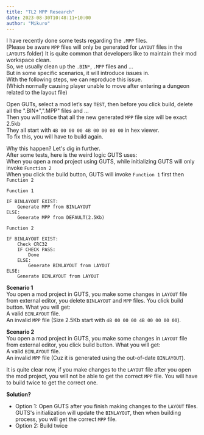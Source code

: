 ```yaml
---
title: "TL2 MPP Research"
date: 2023-08-30T10:48:11+10:00
author: "Mikuro"
---
```


I have recently done some tests regarding the `.MPP` files.  
(Please be aware `MPP` files will only be generated for `LAYOUT` files in the `LAYOUTS` folder)
It is quite common that developers like to maintain their mod workspace clean.  
So, we usually clean up the `.BIN*`, `.MPP` files and ...  
But in some specific scenarios, it will introduce issues in.  
With the following steps, we can reproduce this issue.  
(Which normally causing player unable to move after entering a dungeon related to the layout file)  

Open GUTs, select a mod let’s say `TEST`, then before you click build, delete all the ".BIN*",".MPP" files and ...  
Then you will notice that all the new generated `MPP` file size will be exact 2.5kb  
They all start with `4B 00 00 00 4B 00 00 00 00` in hex viewer.  
To fix this, you will have to build again.  

Why this happen? Let's dig in further.  
After some tests, here is the weird logic GUTS uses:  
When you open a mod project using GUTS, while initializing GUTS will only invoke `Function 2`  
When you click the build button, GUTS will invoke `Function 1` first then `Function 2`  

`Function 1`
```
IF BINLAYOUT EXIST:
    Generate MPP from BINLAYOUT
ELSE:
    Generate MPP from DEFAULT(2.5Kb)
```

`Function 2`
```
IF BINLAYOUT EXIST:
    Check CRC32
    IF CHECK PASS:
        Done
    ELSE:
        Generate BINLAYOUT from LAYOUT
ELSE:
    Generate BINLAYOUT from LAYOUT
```

**Scenario 1**  
You open a mod project in GUTS, you make some changes in `LAYOUT` file from external editor, you delete `BINLAYOUT` and `MPP` files. You click build button.
What you will get:  
A valid `BINLAYOUT` file.  
An invalid `MPP` file (Size 2.5Kb start with `4B 00 00 00 4B 00 00 00 00`).

**Scenario 2**  
You open a mod project in GUTS, you make some changes in `LAYOUT` file from external editor, you click build button.
What you will get:  
A valid `BINLAYOUT` file.  
An invalid `MPP` file (Cuz it is generated using the out-of-date `BINLAYOUT`).

It is quite clear now, if you make changes to the `LAYOUT` file after you open the mod project, you will not be able to get the correct `MPP` file. You will have to build twice to get the correct one.  

**Solution?**  
- Option 1: Open GUTS after you finish making changes to the `LAYOUT` files. GUTS's initialization will update the `BINLAYOUT`, then when building process, you will get the correct `MPP` file.
- Option 2: Build twice

